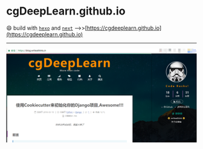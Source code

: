 # cgDeepLearn.github.io

:smile: build with [`hexo`](https://hexo.io) and [`next`](https://github.com/iissnan/hexo-theme-next) -->>[https://cgdeeplearn.github.io](https://cgdeeplearn.github.io)

---

![blog](/images/blog.png)